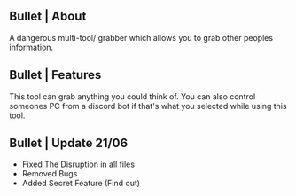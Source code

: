 


## Bullet | About

A dangerous multi-tool/ grabber which allows you to grab other peoples information.

## Bullet | Features

This tool can grab anything you could think of. You can also control someones PC from a discord bot if that's what you selected while using this tool.

## Bullet | Update 21/06

- Fixed The Disruption in all files
- Removed Bugs
- Added Secret Feature (Find out)
